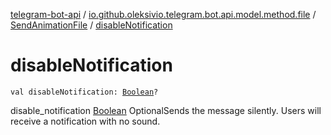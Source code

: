 [telegram-bot-api](../../index.md) / [io.github.oleksivio.telegram.bot.api.model.method.file](../index.md) / [SendAnimationFile](index.md) / [disableNotification](./disable-notification.md)

# disableNotification

`val disableNotification: `[`Boolean`](https://kotlinlang.org/api/latest/jvm/stdlib/kotlin/-boolean/index.html)`?`

disable_notification [Boolean](https://kotlinlang.org/api/latest/jvm/stdlib/kotlin/-boolean/index.html) OptionalSends the message silently.
Users will receive a notification with no sound.

